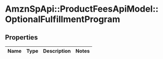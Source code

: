 # AmznSpApi::ProductFeesApiModel::OptionalFulfillmentProgram

## Properties
Name | Type | Description | Notes
------------ | ------------- | ------------- | -------------

